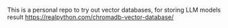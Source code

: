 This is a personal repo to try out vector databases, for storing LLM models result
https://realpython.com/chromadb-vector-database/